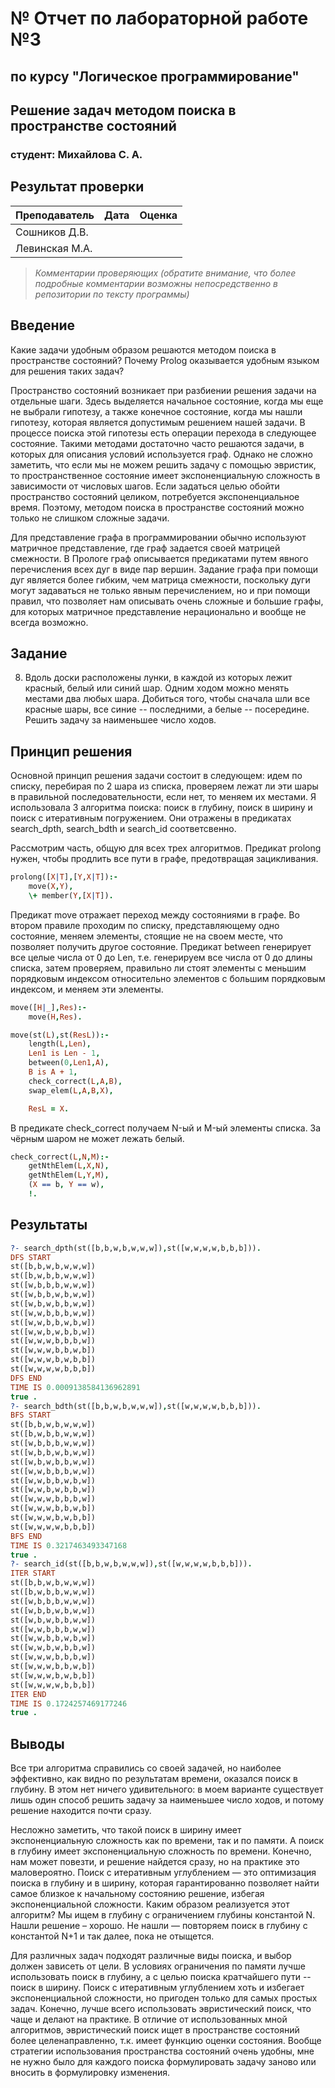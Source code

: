 # № Отчет по лабораторной работе №3
## по курсу "Логическое программирование"

## Решение задач методом поиска в пространстве состояний

### студент: Михайлова С. А.

## Результат проверки

| Преподаватель     | Дата         |  Оценка       |
|-------------------|--------------|---------------|
| Сошников Д.В. |              |               |
| Левинская М.А.|              |               |

> *Комментарии проверяющих (обратите внимание, что более подробные комментарии возможны непосредственно в репозитории по тексту программы)*

## Введение

Какие задачи удобным образом решаются методом поиска в пространстве состояний? 
Почему Prolog оказывается удобным языком для решения таких задач?

Пространство состояний возникает при разбиении решения задачи на отдельные шаги. Здесь выделяется начальное состояние, когда мы еще не выбрали гипотезу, а также конечное состояние, когда мы нашли гипотезу, которая является допустимым решением нашей задачи. В процессе поиска этой гипотезы есть операции перехода в следующее состояние. Такими методами достаточно часто решаются задачи, в которых для описания условий используется граф. Однако не сложно заметить, что если мы не можем решить задачу с помощью эвристик, то пространственное состояние имеет экспоненциальную сложность в зависимости от числовых шагов. Если задаться целью обойти пространство состояний целиком, потребуется экспоненциальное время. Поэтому, методом поиска в пространстве состояний можно только не слишком сложные задачи. 

Для представление графа в программировании обычно используют матричное представление, где граф задается своей матрицей смежности. В Прологе граф описывается предикатами путем явного перечисления всех дуг в виде пар вершин. Задание графа при помощи дуг является более гибким, чем матрица смежности, поскольку дуги могут задаваться не только явным перечислением, но и при помощи правил, что позволяет нам описывать очень сложные и большие графы, для которых матричное представление нерационально и вообще не всегда возможно.

## Задание

8. Вдоль доски расположены лунки, в каждой из которых лежит красный, белый или синий шар. Одним ходом можно менять местами два любых шара. Добиться того, чтобы сначала шли все красные шары, все синие -- последними, а белые -- посередине. Решить задачу за наименьшее число ходов.

## Принцип решения

Основной принцип решения задачи состоит в следующем: идем по списку, перебирая по 2 шара из списка, проверяем лежат ли эти шары в правильной последовательности, если нет, то меняем их местами. Я использовала 3 алгоритма поиска: поиск в глубину, поиск в ширину и поиск с итеративным погружением. Они отражены в предикатах search_dpth, search_bdth и search_id соответсвенно.

Рассмотрим часть, общую для всех трех алгоритмов. Предикат prolong нужен, чтобы продлить все пути в графе, предотвращая зацикливания. 
```prolog
prolong([X|T],[Y,X|T]):-
    move(X,Y),
    \+ member(Y,[X|T]).
```

Предикат move отражает переход между состояниями в графе. Во втором правиле проходим по списку, представляющему одно состояние, меняем элементы, стоящие не на своем месте, что позволяет получить другое состояние. Предикат between генерирует все целые числа от 0 до Len, т.е. генерируем все числа от 0 до длины списка, затем проверяем, правильно ли стоят элементы с меньшим порядковым индексом относительно элементов с большим порядковым индексом, и меняем эти элементы.
```prolog
move([H|_],Res):-
    move(H,Res).

move(st(L),st(ResL)):-
    length(L,Len),
    Len1 is Len - 1,
    between(0,Len1,A),
    B is A + 1,
    check_correct(L,A,B),
    swap_elem(L,A,B,X),

    ResL = X.
```

В предикате check_correct получаем N-ый и M-ый элементы списка. За чёрным шаром не может лежать белый.
```prolog
check_correct(L,N,M):-
    getNthElem(L,X,N),
    getNthElem(L,Y,M),
    (X == b, Y == w),
    !.
```

## Результаты

```prolog
?- search_dpth(st([b,b,w,b,w,w,w]),st([w,w,w,w,b,b,b])).
DFS START
st([b,b,w,b,w,w,w])
st([b,w,b,b,w,w,w])
st([w,b,b,b,w,w,w])
st([w,b,b,w,b,w,w])
st([w,b,w,b,b,w,w])
st([w,w,b,b,b,w,w])
st([w,w,b,b,w,b,w])
st([w,w,b,w,b,b,w])
st([w,w,w,b,b,b,w])
st([w,w,w,b,b,w,b])
st([w,w,w,b,w,b,b])
st([w,w,w,w,b,b,b])
DFS END
TIME IS 0.0009138584136962891
true .
?- search_bdth(st([b,b,w,b,w,w,w]),st([w,w,w,w,b,b,b])).
BFS START
st([b,b,w,b,w,w,w])
st([b,w,b,b,w,w,w])
st([w,b,b,b,w,w,w])
st([w,b,b,w,b,w,w])
st([w,b,w,b,b,w,w])
st([w,w,b,b,b,w,w])
st([w,w,b,b,w,b,w])
st([w,w,b,w,b,b,w])
st([w,w,w,b,b,b,w])
st([w,w,w,b,b,w,b])
st([w,w,w,b,w,b,b])
st([w,w,w,w,b,b,b])
BFS END
TIME IS 0.3217463493347168
true .
?- search_id(st([b,b,w,b,w,w,w]),st([w,w,w,w,b,b,b])).
ITER START
st([b,b,w,b,w,w,w])
st([b,w,b,b,w,w,w])
st([w,b,b,b,w,w,w])
st([w,b,b,w,b,w,w])
st([w,b,w,b,b,w,w])
st([w,w,b,b,b,w,w])
st([w,w,b,b,w,b,w])
st([w,w,b,w,b,b,w])
st([w,w,w,b,b,b,w])
st([w,w,w,b,b,w,b])
st([w,w,w,b,w,b,b])
st([w,w,w,w,b,b,b])
ITER END
TIME IS 0.1724257469177246
true .

```

## Выводы

Все три алгоритма справились со своей задачей, но наиболее эффективно, как видно по результатам времени, оказался поиск в глубину. В этом нет ничего удивительного: в моем варианте существует лишь один способ решить задачу за наименьшее число ходов, и потому решение находится почти сразу.

Несложно заметить, что такой поиск в ширину имеет экспоненциальную сложность как по времени, так и по памяти. А поиск в глубину имеет экспоненциальную сложность по времени. Конечно, нам может повезти, и решение найдется сразу, но на практике это маловероятно. Поиск с итеративным углублением — это оптимизация поиска в глубину и в ширину, которая гарантированно позволяет найти самое близкое к начальному состоянию решение, избегая экспоненциальной сложности. Каким образом реализуется этот алгоритм? Мы ищем в глубину с ограничением глубины константой N. Нашли решение – хорошо. Не нашли — повторяем поиск в глубину с константой N+1 и так далее, пока не отыщется.

Для различных задач подходят различные виды поиска, и выбор должен зависеть от цели. В условиях ограничения по памяти лучше использовать поиск в глубину, а с целью поиска кратчайшего пути -- поиск в ширину. Поиск с итеративным углублением хоть и избегает экспоненциальной сложности, но пригоден только для самых простых задач. Конечно, лучше всего использовать эвристический поиск, что чаще и делают на практике. В отличие от использованных мной алгоритмов, эвристический поиск ищет в пространстве состояний более целенаправленно, т.к. имеет функцию оценки состояния. Вообще стратегии использования пространства состояний очень удобны, мне не нужно было для каждого поиска формулировать задачу заново или вносить в формулировку изменения.

